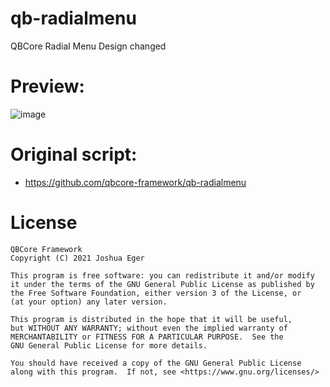 # qb-radialmenu
QBCore Radial Menu Design changed

# Preview:
![image](https://user-images.githubusercontent.com/89866234/171840801-3a11dfd2-48c2-4220-bdd2-391ce7491e57.png)

# Original script:
- https://github.com/qbcore-framework/qb-radialmenu

# License

    QBCore Framework
    Copyright (C) 2021 Joshua Eger

    This program is free software: you can redistribute it and/or modify
    it under the terms of the GNU General Public License as published by
    the Free Software Foundation, either version 3 of the License, or
    (at your option) any later version.

    This program is distributed in the hope that it will be useful,
    but WITHOUT ANY WARRANTY; without even the implied warranty of
    MERCHANTABILITY or FITNESS FOR A PARTICULAR PURPOSE.  See the
    GNU General Public License for more details.

    You should have received a copy of the GNU General Public License
    along with this program.  If not, see <https://www.gnu.org/licenses/>
